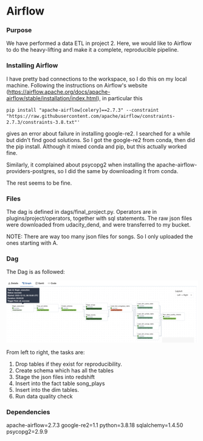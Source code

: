 # Airflow

### Purpose
We have performed a data ETL in project 2. Here, we would like to Airflow to do the heavy-lifting and make it a complete, reproducible pipeline.

### Installing Airflow
I have pretty bad connections to the workspace, so I do this on my local machine. Following the instructions on Airflow's website (https://airflow.apache.org/docs/apache-airflow/stable/installation/index.html), in particular this

```
pip install "apache-airflow[celery]==2.7.3" --constraint "https://raw.githubusercontent.com/apache/airflow/constraints-2.7.3/constraints-3.8.txt"'
```

gives an error about failure in installing google-re2. I searched for a while but didn't find good solutions. So I got the google-re2 from conda, then did the pip install. Although it mixed conda and pip, but this actually worked fine.

Similarly, it complained about psycopg2 when installing the apache-airflow-providers-postgres, so I did the same by downloading it from conda.

The rest seems to be fine.

### Files
The dag is defined in dags/final_project.py. Operators are in plugins/project/operators, together with sql statements. The raw json files were downloaded from udacity_dend, and were transferred to my bucket. 

NOTE: There are way too many json files for songs. So I only uploaded the ones starting with A.

### Dag
The Dag is as followed:

![](./airflow.png)

From left to right, the tasks are:
1. Drop tables if they exist for reproducibility.
2. Create schema which has all the tables
3. Stage the json files into redshift
4. Insert into the fact table song_plays
5. Insert into the dim tables.
6. Run data quality check

### Dependencies
apache-airflow=2.7.3
google-re2=1.1
python=3.8.18
sqlalchemy=1.4.50 
psycopg2=2.9.9